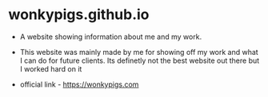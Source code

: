 # wonkypigs.github.io

- A website showing information about me and my work.

- This website was mainly made by me for showing off my work and what I can do for future clients. Its definetly not the best website out there but I worked hard on it 

- official link - https://wonkypigs.com
